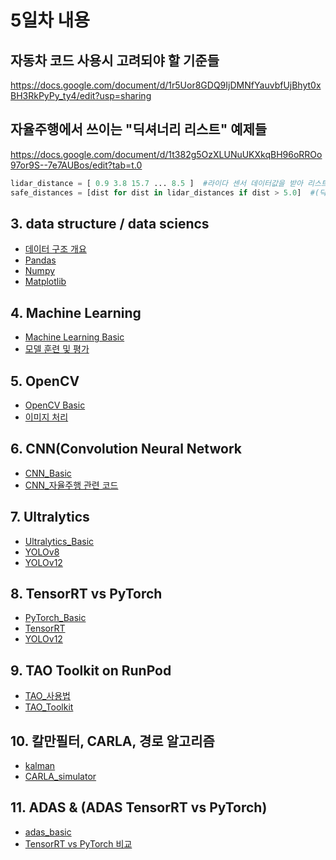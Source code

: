 # 5일차 내용 
## 자동차 코드 사용시 고려되야 할 기준들
https://docs.google.com/document/d/1r5Uor8GDQ9IjDMNfYauvbfUjBhyt0xBH3RkPyPy_ty4/edit?usp=sharing

## 자율주행에서 쓰이는 "딕셔너리 리스트" 예제들
https://docs.google.com/document/d/1t382g5OzXLUNuUKXkqBH96oRROo97or9S--7e7AUBos/edit?tab=t.0

```python
lidar_distance = [ 0.9 3.8 15.7 ... 8.5 ]  #라이다 센서 데이터값을 받아 리스트로 정리해두었다. 
safe_distances = [dist for dist in lidar_distances if dist > 5.0]  #(딕셔너리 + for문)으로, 특정 거리 이하이면 장애물과 가까운 것으로 판단하는 코드들이 중요하다
```


## 3.  data structure / data sciencs

- [데이터 구조 개요](data_structures.md)
- [Pandas](./pandas.md)
- [Numpy](./numpy.md)
- [Matplotlib](./Matplotlib.md)
## 4. Machine Learning

- [Machine Learning Basic](ml_basic.md)
- [모델 훈련 및 평가](./ml_test.md)

## 5. OpenCV

- [OpenCV Basic](OpenCV_basic.md)
- [이미지 처리](./image_test.md)

  
## 6. CNN(Convolution Neural Network
- [CNN_Basic](CNN_basic.md)
- [CNN_자율주행 관련 코드](cnn_test.md)

## 7. Ultralytics
- [Ultralytics_Basic](Ultralytics_basic.md)
- [YOLOv8](YOLOv8_test.md)
- [YOLOv12](YOLOv12_test.md)
  
## 8. TensorRT vs PyTorch 
- [PyTorch_Basic](PyTorch_basic.md)
- [TensorRT](TensorRT_test.md)
- [YOLOv12](YOLOv12_test.md)

## 9. TAO Toolkit on RunPod
- [TAO_사용법](TAO_install.md)
- [TAO_Toolkit](TAO_Toolkit.md)

## 10. 칼만필터, CARLA, 경로 알고리즘
- [kalman](./kalman.md)
- [CARLA_simulator](CARLA.md)

## 11. ADAS & (ADAS TensorRT vs PyTorch)
- [adas_basic](adas_basic.md)
- [TensorRT vs PyTorch 비교](TensorRTvsPyTorch.md)

